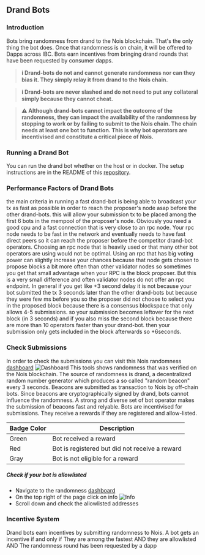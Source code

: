 ## Drand Bots

### Introduction

Bots bring randomness from drand to the Nois blockchain. That's the only thing
the bot does. Once that randomness is on chain, it will be offered to Dapps
across IBC.
Bots earn incentives from bringing drand rounds that have been requested by consumer dapps.

> **ℹ️ Drand-bots do not and cannot generate randomness nor can they bias it. They simply relay it
> from drand to the Nois chain.**

> **ℹ️ Drand-bots are never slashed and do not need to put any collateral simply
> because they cannot cheat.**

> **⚠️ Although drand-bots cannot impact the outcome of the randomness, they can
> impact the availability of the randomness by stopping to work or by failing to
> submit to the Nois chain. The chain needs at least one bot to function. This is
> why bot operators are incentivised and constitute a critical piece of Nois.**

### Running a Drand Bot

You can run the drand bot whether on the host or in docker. The setup instructions are in the README of this [repository](https://github.com/noislabs/bot2/tree/main).

### Performance Factors of Drand Bots

the main criteria in running a fast drand-bot is being able to broadcast your tx
as fast as possible in order to reach the proposer's node asap before the other
drand-bots. this will allow your submission tx to be placed among the first 6
bots in the mempool of the proposer's node. Obviously you need a good cpu and a
fast connection that is very close to an rpc node. Your rpc node needs to be
fast in the network and eventually needs to have fast direct peers so it can
reach the proposer before the competitor drand-bot operators. Choosing an rpc
node that is heavily used or that many other bot operators are using would not
be optimal. Using an rpc that has big voting power can slightly increase your
chances because that node gets chosen to propose blocks a bit more often than
other validator nodes so sometimes you get that small advantage when your RPC is
the block proposer. But this is a very small difference and often validator
nodes do not offer an rpc endpoint. In general if you get like +3 second delay
it is not because your bot submitted the tx 3 seconds later than the other
drand-bots but because they were few ms before you so the proposer did not
choose to select you in the proposed block because there is a consensus
blockspace that only allows 4-5 submissions. so your submission becomes leftover
for the next block (in 3 seconds) and if you also miss the second block because
there are more than 10 operators faster than your drand-bot. then your
submission only gets included in the block afterwards so +6seconds.

### Check Submissions

In order to check the submissions you can visit this Nois randomness
[dashboard](https://randomness.nois.network/)
![Dashboard](img/randomness_dashboard.jpg) This tools shows randomness that was
verified on the Nois blockchain. The source of randomness is drand, a
decentralized random number generator which produces a so called "random beacon"
every 3 seconds. Beacons are submitted as transaction to Nois by off-chain bots.
Since beacons are cryptographically signed by drand, bots cannot influence the
randomness. A strong and diverse set of bot operator makes the submission of
beacons fast and relyable. Bots are incentivised for submissions. They receive a
rewards if they are registered and allow-listed.

| Badge Color | Description                                    |
| ----------- | ---------------------------------------------- |
| Green       | Bot received a reward                          |
| Red         | Bot is registered but did not receive a reward |
| Gray        | Bot is not eligible for a reward               |

##### Check if your bot is allowlisted

- Navigate to the randomness [dashboard](https://randomness.nois.network/)
- On the top right of the page click on info
  ![Info](img/randomness_dashboard_info.jpg)
- Scroll down and check the allowlisted addresses

### Incentive System

Drand bots earn incentives by submitting randomness to Nois.
A bot gets an incentive if and only if
They are among the fastest
AND
they are allowlisted
AND
The randomness round has been requested by a dapp
